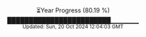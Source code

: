 <p align="center">
⏳Year Progress (80.19 %)<br>
████████████████████████▁▁▁▁▁▁ <br>
<sub>Updated: Sun, 20 Oct 2024 12:04:03 GMT</sub>
</p>

